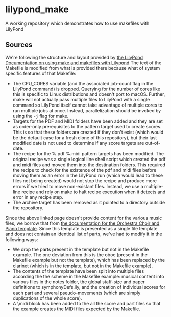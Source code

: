 # lilypond_make
A working repository which demonstrates how to use makefiles with LilyPond


## Sources

We're following the structure and layout provided by [the LilyPond Documentation on using make and makefiles with Lilypond](http://lilypond.org/doc/v2.20/Documentation/usage/make-and-makefiles)
The text of the Makefile is modified from what is provided there because what of system specific features of that Makefile:

 * The CPU_CORES variable (and the associated job-count flag in the LilyPond command) is dropped.  Querying for the number of cores like this is specific to Linux distributions and doesn't port to macOS.  Further, make will not actually pass multiple files to LilyPond with a single command so LilyPond itself cannot take advantage of multiple cores to run multiple jobs at once.  Instead, parallelization should be invoked by using the `-j` flag for make.
 * Targets for the PDF and MIDI folders have been added and they are set as order-only prerequisites to the pattern target used to create scores.  This is so that these folders are created if they don't exist (which would be the default case for a fresh clone of this repository), but their last modified date is not used to determine if any score targets are out-of-date.
 * The recipe for the %.pdf %.midi pattern targets has been modified.  The original recipe was a single logical line shell script  which created the pdf and midi files and moved them into the destination folders.  This required the recipe to check for the existence of the pdf and midi files before moving them as an error in the LilyPond run (which would lead to these files not being created) would not stop the recipe and produce more errors if we tried to move non-existant files.  Instead, we use a multiple-line recipe and rely on make to halt recipe execution when it detects and error in any recipe step.
 * The archive target has been removed as it pointed to a directory outside the repository.

Since the above linked page doesn't provide content for the various music files, we borrow that from [the documentation for the Orchestra Choir and Piano template](http://lilypond.org/doc/v2.20/Documentation/snippets/staff-notation#staff-notation-orchestra-choir-and-piano-template).  Since this template is presented as a single file template and does not contain an identical list of parts, we've had to modify it in the following ways:

 * We drop the parts present in the template but not in the Makefile example. The one deviation from this is the oboe (present in the Makefile example but not the template), which has been replaced by the clarinet (which is in the template, but not in the Makefile example).
 * The contents of the template have been split into multiple files according the the scheme in the Makefile example: musical content into various files in the notes folder, the global staff-size and paper definitions to symphonyDefs.ily, and the creation of individual scores for each part and several pseudo-movements (which are simply duplications of the whole score).
 * A \midi block has been added to the all the score and part files so that the example creates the MIDI files expected by the Makefile.
